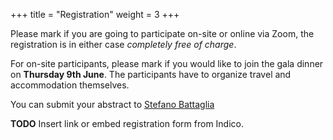 +++
title = "Registration"
weight = 3
+++

Please mark if you are going to participate on-site or online via Zoom, the
registration is in either case *completely free of charge*. 

For on-site participants, please mark if you would like to join the gala dinner
on **Thursday 9th June**. The participants have to organize travel and
accommodation themselves.

You can submit your abstract to [Stefano Battaglia](mailto:stefano.battaglia@kemi.uu.se)

**TODO** Insert link or embed registration form from Indico.
